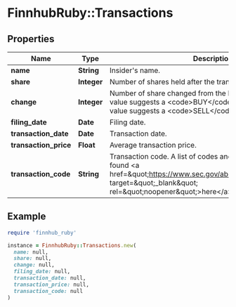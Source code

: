 # FinnhubRuby::Transactions

## Properties

| Name | Type | Description | Notes |
| ---- | ---- | ----------- | ----- |
| **name** | **String** | Insider&#39;s name. | [optional] |
| **share** | **Integer** | Number of shares held after the transaction. | [optional] |
| **change** | **Integer** | Number of share changed from the last period. A positive value suggests a &lt;code&gt;BUY&lt;/code&gt; transaction. A negative value suggests a &lt;code&gt;SELL&lt;/code&gt; transaction. | [optional] |
| **filing_date** | **Date** | Filing date. | [optional] |
| **transaction_date** | **Date** | Transaction date. | [optional] |
| **transaction_price** | **Float** | Average transaction price. | [optional] |
| **transaction_code** | **String** | Transaction code. A list of codes and their meanings can be found &lt;a href&#x3D;\&quot;https://www.sec.gov/about/forms/form4data.pdf\&quot; target&#x3D;\&quot;_blank\&quot; rel&#x3D;\&quot;noopener\&quot;&gt;here&lt;/a&gt;. | [optional] |

## Example

```ruby
require 'finnhub_ruby'

instance = FinnhubRuby::Transactions.new(
  name: null,
  share: null,
  change: null,
  filing_date: null,
  transaction_date: null,
  transaction_price: null,
  transaction_code: null
)
```

